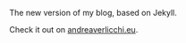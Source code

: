 The new version of my blog, based on Jekyll.

Check it out on [andreaverlicchi.eu](//www.andreaverlicchi.eu).

